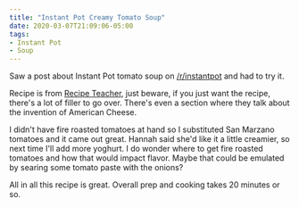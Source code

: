 ```yaml
---
title: "Instant Pot Creamy Tomato Soup"
date: 2020-03-07T21:09:06-05:00
tags:
- Instant Pot
- Soup
---
```


Saw a post about Instant Pot tomato soup on [/r/instantpot](https://www.reddit.com/r/instantpot/) and had to try it.

<!--more-->

Recipe is from [Recipe Teacher](https://recipeteacher.com/instant-pot-creamy-tomato-basil-soup), just beware, if you just want the recipe, there's a lot of filler to go over. There's even a section where they talk about the invention of American Cheese.

I didn't have fire roasted tomatoes at hand so I substituted San Marzano tomatoes and it came out great. Hannah said she'd like it a little creamier, so next time I'll add more yoghurt. I do wonder where to get fire roasted tomatoes and how that would impact flavor. Maybe that could be emulated by searing some tomato paste with the onions?

All in all this recipe is great. Overall prep and cooking takes 20 minutes or so.

